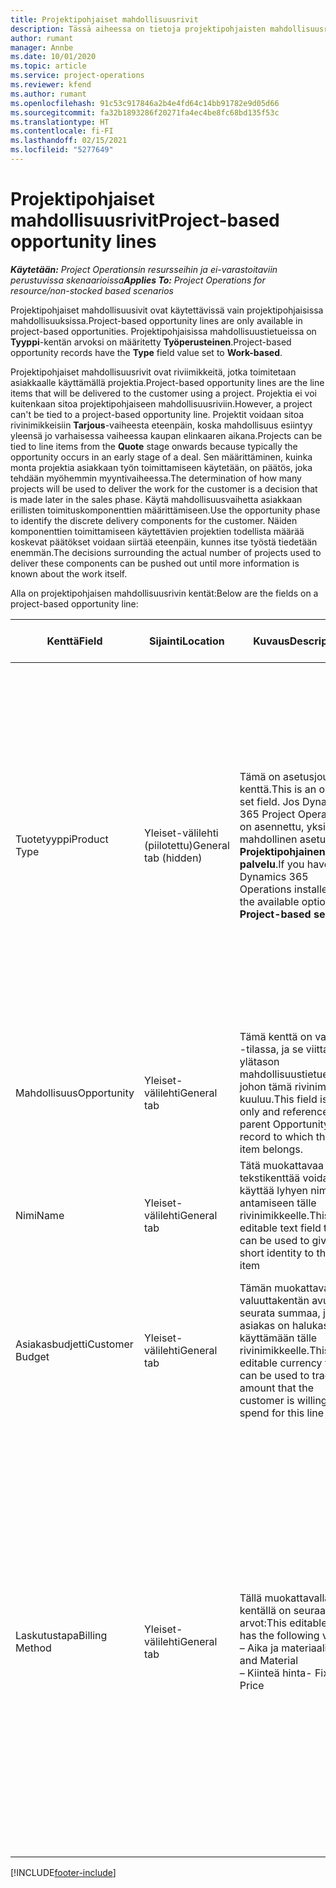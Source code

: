 ```yaml
---
title: Projektipohjaiset mahdollisuusrivit
description: Tässä aiheessa on tietoja projektipohjaisten mahdollisuusrivien käsittelystä.
author: rumant
manager: Annbe
ms.date: 10/01/2020
ms.topic: article
ms.service: project-operations
ms.reviewer: kfend
ms.author: rumant
ms.openlocfilehash: 91c53c917846a2b4e4fd64c14bb91782e9d05d66
ms.sourcegitcommit: fa32b1893286f20271fa4ec4be8fc68bd135f53c
ms.translationtype: HT
ms.contentlocale: fi-FI
ms.lasthandoff: 02/15/2021
ms.locfileid: "5277649"
---
```

# <a name="project-based-opportunity-lines"></a><span data-ttu-id="5a355-103">Projektipohjaiset mahdollisuusrivit</span><span class="sxs-lookup"><span data-stu-id="5a355-103">Project-based opportunity lines</span></span>

<span data-ttu-id="5a355-104">_**Käytetään:** Project Operationsin resursseihin ja ei-varastoitaviin perustuvissa skenaarioissa_</span><span class="sxs-lookup"><span data-stu-id="5a355-104">_**Applies To:** Project Operations for resource/non-stocked based scenarios_</span></span>


<span data-ttu-id="5a355-105">Projektipohjaiset mahdollisuusivit ovat käytettävissä vain projektipohjaisissa mahdollisuuksissa.</span><span class="sxs-lookup"><span data-stu-id="5a355-105">Project-based opportunity lines are only available in project-based opportunities.</span></span> <span data-ttu-id="5a355-106">Projektipohjaisissa mahdollisuustietueissa on **Tyyppi**-kentän arvoksi on määritetty **Työperusteinen**.</span><span class="sxs-lookup"><span data-stu-id="5a355-106">Project-based opportunity records have the **Type** field value set to **Work-based**.</span></span>

<span data-ttu-id="5a355-107">Projektipohjaiset mahdollisuusrivit ovat riviimikkeitä, jotka toimitetaan asiakkaalle käyttämällä projektia.</span><span class="sxs-lookup"><span data-stu-id="5a355-107">Project-based opportunity lines are the line items that will be delivered to the customer using a project.</span></span> <span data-ttu-id="5a355-108">Projektia ei voi kuitenkaan sitoa projektipohjaiseen mahdollisuusriviin.</span><span class="sxs-lookup"><span data-stu-id="5a355-108">However, a project can't be tied to a project-based opportunity line.</span></span> <span data-ttu-id="5a355-109">Projektit voidaan sitoa rivinimikkeisiin **Tarjous**-vaiheesta eteenpäin, koska mahdollisuus esiintyy yleensä jo varhaisessa vaiheessa kaupan elinkaaren aikana.</span><span class="sxs-lookup"><span data-stu-id="5a355-109">Projects can be tied to line items from the **Quote** stage onwards because typically the opportunity occurs in an early stage of a deal.</span></span> <span data-ttu-id="5a355-110">Sen määrittäminen, kuinka monta projektia asiakkaan työn toimittamiseen käytetään, on päätös, joka tehdään myöhemmin myyntivaiheessa.</span><span class="sxs-lookup"><span data-stu-id="5a355-110">The determination of how many projects will be used to deliver the work for the customer is a decision that is made later in the sales phase.</span></span> <span data-ttu-id="5a355-111">Käytä mahdollisuusvaihetta asiakkaan erillisten toimituskomponenttien määrittämiseen.</span><span class="sxs-lookup"><span data-stu-id="5a355-111">Use the opportunity phase to identify the discrete delivery components for the customer.</span></span> <span data-ttu-id="5a355-112">Näiden komponenttien toimittamiseen käytettävien projektien todellista määrää koskevat päätökset voidaan siirtää eteenpäin, kunnes itse työstä tiedetään enemmän.</span><span class="sxs-lookup"><span data-stu-id="5a355-112">The decisions surrounding the actual number of projects used to deliver these components can be pushed out until more information is known about the work itself.</span></span>

<span data-ttu-id="5a355-113">Alla on projektipohjaisen mahdollisuusrivin kentät:</span><span class="sxs-lookup"><span data-stu-id="5a355-113">Below are the fields on a project-based opportunity line:</span></span>

| <span data-ttu-id="5a355-114">**Kenttä**</span><span class="sxs-lookup"><span data-stu-id="5a355-114">**Field**</span></span> | <span data-ttu-id="5a355-115">**Sijainti**</span><span class="sxs-lookup"><span data-stu-id="5a355-115">**Location**</span></span> | <span data-ttu-id="5a355-116">**Kuvaus**</span><span class="sxs-lookup"><span data-stu-id="5a355-116">**Description**</span></span> | <span data-ttu-id="5a355-117">**Loppupään vaikutus**</span><span class="sxs-lookup"><span data-stu-id="5a355-117">**Downstream impact**</span></span> |
| --- | --- | --- | --- |
| <span data-ttu-id="5a355-118">Tuotetyyppi</span><span class="sxs-lookup"><span data-stu-id="5a355-118">Product Type</span></span> | <span data-ttu-id="5a355-119">Yleiset-välilehti (piilotettu)</span><span class="sxs-lookup"><span data-stu-id="5a355-119">General tab (hidden)</span></span> | <span data-ttu-id="5a355-120">Tämä on asetusjoukon kenttä.</span><span class="sxs-lookup"><span data-stu-id="5a355-120">This is an option set field.</span></span> <span data-ttu-id="5a355-121">Jos Dynamics 365 Project Operations on asennettu, yksi mahdollinen asetus on **Projektipohjainen palvelu**.</span><span class="sxs-lookup"><span data-stu-id="5a355-121">If you have Dynamics 365 Operations installed, one the available options is, **Project-based service**.</span></span>  | <span data-ttu-id="5a355-122">Tämän kentän arvoksi määritetään **Projektipohjainen palvelu**, kun luot projektipohjaisen mahdollisuusrivin mahdollisuuden projektipohjaisten rivien ruudukosta.</span><span class="sxs-lookup"><span data-stu-id="5a355-122">The value of this field is set to **Project-based service** when you create the project-based opportunity line from the project-based lines grid on the Opportunity.</span></span> <br> <span data-ttu-id="5a355-123">Jos muutat tai korvaat tämän arvon, projektin toimintoja ei voi ottaa käyttöön projektipohjaisissa rivinimikkeissä.</span><span class="sxs-lookup"><span data-stu-id="5a355-123">If you change or override this value, the project functionality won't be enabled on your project-based line items.</span></span> |
| <span data-ttu-id="5a355-124">Mahdollisuus</span><span class="sxs-lookup"><span data-stu-id="5a355-124">Opportunity</span></span> | <span data-ttu-id="5a355-125">Yleiset-välilehti</span><span class="sxs-lookup"><span data-stu-id="5a355-125">General tab</span></span> | <span data-ttu-id="5a355-126">Tämä kenttä on vain luku -tilassa, ja se viittaa ylätason mahdollisuustietueeseen, johon tämä rivinimike kuuluu.</span><span class="sxs-lookup"><span data-stu-id="5a355-126">This field is read-only and references the parent Opportunity record to which this line item belongs.</span></span> | <span data-ttu-id="5a355-127">Tämä kenttä ei vaikuta loppupään prosessiin.</span><span class="sxs-lookup"><span data-stu-id="5a355-127">There is no downstream impact of this field.</span></span> |
| <span data-ttu-id="5a355-128">Nimi</span><span class="sxs-lookup"><span data-stu-id="5a355-128">Name</span></span> | <span data-ttu-id="5a355-129">Yleiset-välilehti</span><span class="sxs-lookup"><span data-stu-id="5a355-129">General tab</span></span> | <span data-ttu-id="5a355-130">Tätä muokattavaa tekstikenttää voidaan käyttää lyhyen nimen antamiseen tälle rivinimikkeelle.</span><span class="sxs-lookup"><span data-stu-id="5a355-130">This is an editable text field that can be used to give a short identity to this line item</span></span> | <span data-ttu-id="5a355-131">Tämä arvo siirretään tarjousriville, kun luot tarjouksen tästä mahdollisuudesta</span><span class="sxs-lookup"><span data-stu-id="5a355-131">This value is carried over to the quote line when you create a quote from this opportunity</span></span> |
| <span data-ttu-id="5a355-132">Asiakasbudjetti</span><span class="sxs-lookup"><span data-stu-id="5a355-132">Customer Budget</span></span> | <span data-ttu-id="5a355-133">Yleiset-välilehti</span><span class="sxs-lookup"><span data-stu-id="5a355-133">General tab</span></span> | <span data-ttu-id="5a355-134">Tämän muokattavan valuuttakentän avulla voit seurata summaa, jonka asiakas on halukas käyttämään tälle rivinimikkeelle.</span><span class="sxs-lookup"><span data-stu-id="5a355-134">This editable currency field can be used to track the amount that the customer is willing to spend for this line item.</span></span> | <span data-ttu-id="5a355-135">Tämä arvo siirretään tarjousrivin vastaavaan kenttään, kun luot tarjouksen tästä mahdollisuudesta</span><span class="sxs-lookup"><span data-stu-id="5a355-135">This value is carried over to the corresponding field on the quote line when you create a quote from this opportunity</span></span> |
| <span data-ttu-id="5a355-136">Laskutustapa</span><span class="sxs-lookup"><span data-stu-id="5a355-136">Billing Method</span></span> | <span data-ttu-id="5a355-137">Yleiset-välilehti</span><span class="sxs-lookup"><span data-stu-id="5a355-137">General tab</span></span> | <span data-ttu-id="5a355-138">Tällä muokattavalla kentällä on seuraavat arvot:</span><span class="sxs-lookup"><span data-stu-id="5a355-138">This editable field has the following values:</span></span></br><span data-ttu-id="5a355-139">– Aika ja materiaali</span><span class="sxs-lookup"><span data-stu-id="5a355-139">- Time and Material</span></span></br><span data-ttu-id="5a355-140">– Kiinteä hinta</span><span class="sxs-lookup"><span data-stu-id="5a355-140">- Fixed Price</span></span> | <span data-ttu-id="5a355-141">Tämä arvo siirretään tarjousrivin vastaavaan kenttään, kun luot tarjouksen tästä mahdollisuudesta.</span><span class="sxs-lookup"><span data-stu-id="5a355-141">This value is carried over to the corresponding field on the quote line when you create a quote from this opportunity.</span></span> <span data-ttu-id="5a355-142">Kun tarjousrivi on luotu, kenttä on lukittu, eikä sitä voi muuttaa.</span><span class="sxs-lookup"><span data-stu-id="5a355-142">After the quote line is created, the field is locked and can't be changed.</span></span> <span data-ttu-id="5a355-143">Määritä tämän kentän arvo mahdollisimman tarkasti.</span><span class="sxs-lookup"><span data-stu-id="5a355-143">Assign this field value as accurately as possible.</span></span> <span data-ttu-id="5a355-144">Jos tämän kentän arvoa on muutettava tarjousrivillä, poista tarjousrivi ja luo se uudelleen.</span><span class="sxs-lookup"><span data-stu-id="5a355-144">If you need to change the value of this field on the quote line, delete and re-create the quote line.</span></span> |


[!INCLUDE[footer-include](../includes/footer-banner.md)]